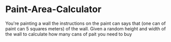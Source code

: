 # Paint-Area-Calculator
You're painting a wall the instructions on the paint can says that (one can of paint can 5 squares meters) of the wall. Given a random height and width of the wall to calculate how many cans of pait you need to buy
